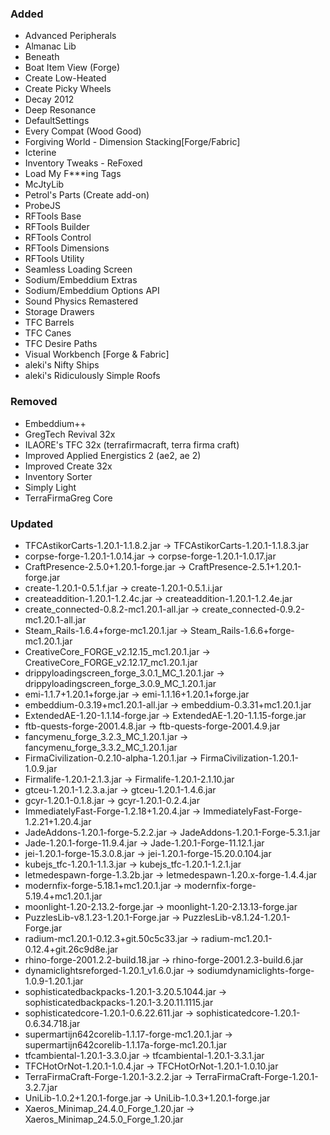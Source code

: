 ### Added
- Advanced Peripherals
- Almanac Lib
- Beneath
- Boat Item View (Forge)
- Create Low-Heated
- Create Picky Wheels
- Decay 2012
- Deep Resonance
- DefaultSettings
- Every Compat (Wood Good)
- Forgiving World - Dimension Stacking[Forge/Fabric]
- Icterine
- Inventory Tweaks - ReFoxed
- Load My F***ing Tags
- McJtyLib
- Petrol's Parts (Create add-on)
- ProbeJS
- RFTools Base
- RFTools Builder
- RFTools Control
- RFTools Dimensions
- RFTools Utility
- Seamless Loading Screen
- Sodium/Embeddium Extras
- Sodium/Embeddium Options API
- Sound Physics Remastered
- Storage Drawers
- TFC Barrels
- TFC Canes
- TFC Desire Paths
- Visual Workbench [Forge & Fabric]
- aleki's Nifty Ships
- aleki's Ridiculously Simple Roofs

### Removed
- Embeddium++
- GregTech Revival 32x
- ILAORE's TFC 32x (terrafirmacraft, terra firma craft)
- Improved Applied Energistics 2 (ae2, ae 2)
- Improved Create 32x
- Inventory Sorter
- Simply Light
- TerraFirmaGreg Core

### Updated
- TFCAstikorCarts-1.20.1-1.1.8.2.jar               -> TFCAstikorCarts-1.20.1-1.1.8.3.jar
- corpse-forge-1.20.1-1.0.14.jar                   -> corpse-forge-1.20.1-1.0.17.jar
- CraftPresence-2.5.0+1.20.1-forge.jar             -> CraftPresence-2.5.1+1.20.1-forge.jar
- create-1.20.1-0.5.1.f.jar                        -> create-1.20.1-0.5.1.i.jar
- createaddition-1.20.1-1.2.4c.jar                 -> createaddition-1.20.1-1.2.4e.jar
- create_connected-0.8.2-mc1.20.1-all.jar          -> create_connected-0.9.2-mc1.20.1-all.jar
- Steam_Rails-1.6.4+forge-mc1.20.1.jar             -> Steam_Rails-1.6.6+forge-mc1.20.1.jar
- CreativeCore_FORGE_v2.12.15_mc1.20.1.jar         -> CreativeCore_FORGE_v2.12.17_mc1.20.1.jar
- drippyloadingscreen_forge_3.0.1_MC_1.20.1.jar    -> drippyloadingscreen_forge_3.0.9_MC_1.20.1.jar
- emi-1.1.7+1.20.1+forge.jar                       -> emi-1.1.16+1.20.1+forge.jar
- embeddium-0.3.19+mc1.20.1-all.jar                -> embeddium-0.3.31+mc1.20.1.jar
- ExtendedAE-1.20-1.1.14-forge.jar                 -> ExtendedAE-1.20-1.1.15-forge.jar
- ftb-quests-forge-2001.4.8.jar                    -> ftb-quests-forge-2001.4.9.jar
- fancymenu_forge_3.2.3_MC_1.20.1.jar              -> fancymenu_forge_3.3.2_MC_1.20.1.jar
- FirmaCivilization-0.2.10-alpha-1.20.1.jar        -> FirmaCivilization-1.20.1-1.0.9.jar
- Firmalife-1.20.1-2.1.3.jar                       -> Firmalife-1.20.1-2.1.10.jar
- gtceu-1.20.1-1.2.3.a.jar                         -> gtceu-1.20.1-1.4.6.jar
- gcyr-1.20.1-0.1.8.jar                            -> gcyr-1.20.1-0.2.4.jar
- ImmediatelyFast-Forge-1.2.18+1.20.4.jar          -> ImmediatelyFast-Forge-1.2.21+1.20.4.jar
- JadeAddons-1.20.1-forge-5.2.2.jar                -> JadeAddons-1.20.1-Forge-5.3.1.jar
- Jade-1.20.1-forge-11.9.4.jar                     -> Jade-1.20.1-Forge-11.12.1.jar
- jei-1.20.1-forge-15.3.0.8.jar                    -> jei-1.20.1-forge-15.20.0.104.jar
- kubejs_tfc-1.20.1-1.1.3.jar                      -> kubejs_tfc-1.20.1-1.2.1.jar
- letmedespawn-forge-1.3.2b.jar                    -> letmedespawn-1.20.x-forge-1.4.4.jar
- modernfix-forge-5.18.1+mc1.20.1.jar              -> modernfix-forge-5.19.4+mc1.20.1.jar
- moonlight-1.20-2.13.2-forge.jar                  -> moonlight-1.20-2.13.13-forge.jar
- PuzzlesLib-v8.1.23-1.20.1-Forge.jar              -> PuzzlesLib-v8.1.24-1.20.1-Forge.jar
- radium-mc1.20.1-0.12.3+git.50c5c33.jar           -> radium-mc1.20.1-0.12.4+git.26c9d8e.jar
- rhino-forge-2001.2.2-build.18.jar                -> rhino-forge-2001.2.3-build.6.jar
- dynamiclightsreforged-1.20.1_v1.6.0.jar          -> sodiumdynamiclights-forge-1.0.9-1.20.1.jar
- sophisticatedbackpacks-1.20.1-3.20.5.1044.jar    -> sophisticatedbackpacks-1.20.1-3.20.11.1115.jar
- sophisticatedcore-1.20.1-0.6.22.611.jar          -> sophisticatedcore-1.20.1-0.6.34.718.jar
- supermartijn642corelib-1.1.17-forge-mc1.20.1.jar -> supermartijn642corelib-1.1.17a-forge-mc1.20.1.jar
- tfcambiental-1.20.1-3.3.0.jar                    -> tfcambiental-1.20.1-3.3.1.jar
- TFCHotOrNot-1.20.1-1.0.4.jar                     -> TFCHotOrNot-1.20.1-1.0.10.jar
- TerraFirmaCraft-Forge-1.20.1-3.2.2.jar           -> TerraFirmaCraft-Forge-1.20.1-3.2.7.jar
- UniLib-1.0.2+1.20.1-forge.jar                    -> UniLib-1.0.3+1.20.1-forge.jar
- Xaeros_Minimap_24.4.0_Forge_1.20.jar             -> Xaeros_Minimap_24.5.0_Forge_1.20.jar
